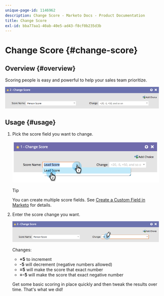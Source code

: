 ```yaml
---
unique-page-id: 1146962
description: Change Score - Marketo Docs - Product Documentation
title: Change Score
exl-id: bba77aa1-40ab-40e5-ad43-f8cf0b235d3b
---
```

# Change Score {#change-score}

## Overview {#overview}

Scoring people is easy and powerful to help your sales team prioritize.

![](assets/flowstep-changescore.png)

## Usage {#usage}

1. Pick the score field you want to change.

   ![](assets/image2014-9-22-11-3a7-3a31.png)

   >[!TIP]
   >
   >You can create multiple score fields. See [Create a Custom Field in Marketo](/help/marketo/product-docs/administration/field-management/create-a-custom-field-in-marketo.md) for details.

1. Enter the score change you want.

   ![](assets/flowstep-changescoretype.png)

   Changes:

    * **+5** to increment
    * **-5** will decrement (negative numbers allowed)
    * **=5** will make the score that exact number
    * **=-5** will make the score that exact negative number

   Get some basic scoring in place quickly and then tweak the results over time. That's what we did!
